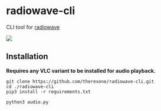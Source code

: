 # radiowave-cli
CLI tool for [radiowave](https://github.com/therexone/radiowave)

<img src="demo.gif"/>

## Installation
**Requires any VLC variant to be installed for audio playback.**

```
git clone https://github.com/therexone/radiowave-cli.git
cd ./radiowave-cli
pip3 install -r requirements.txt 

python3 audio.py
```

